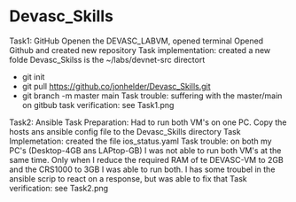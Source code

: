 # Devasc_Skills
Task1: GitHub
Openen the DEVASC_LABVM, opened terminal 
Opened Github and created new repository
Task implementation:
created a new folde Devasc_Skilss is the ~/labs/devnet-src directort
- git init
- git pull https://github.co/jonhelder/Devasc_Skills.git
- git branch -m master main
Task trouble: suffering with the master/main on gitbub
task verification: see Task1.png

Task2: Ansible
Task Preparation: Had to run both VM's on one PC. Copy the hosts ans ansible config file to the Devasc_Skills directory
Task Implemetation: created the file ios_status.yaml
Task trouble: on both my PC's (Desktop-4GB ans LAPtop-GB) I was not able to run both VM's at the same time. 
Only when I reduce the required RAM of te DEVASC-VM to 2GB and the CRS1000 to 3GB I was able to run both.
I has some troubel in the ansible scrip to react on a response, but was able to fix that
Task verification: see Task2.png

